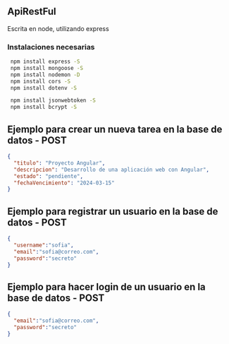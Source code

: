 ## ApiRestFul

Escrita en node, utilizando express

### Instalaciones necesarias

```sh
 npm install express -S
 npm install mongoose -S
 npm install nodemon -D
 npm install cors -S
 npm install dotenv -S

 npm install jsonwebtoken -S
 npm install bcrypt -S
```

## Ejemplo para crear un nueva tarea en la base de datos - POST

```json
{
  "titulo": "Proyecto Angular",
  "descripcion": "Desarrollo de una aplicación web con Angular",
  "estado": "pendiente",
  "fechaVencimiento": "2024-03-15"
}
```

## Ejemplo para registrar un usuario en la base de datos - POST

```json
{
  "username":"sofia",
  "email":"sofia@correo.com",
  "password":"secreto"
}
```

## Ejemplo para hacer login de un usuario en la base de datos - POST

```json
{
  "email":"sofia@correo.com",
  "password":"secreto"
}
```

